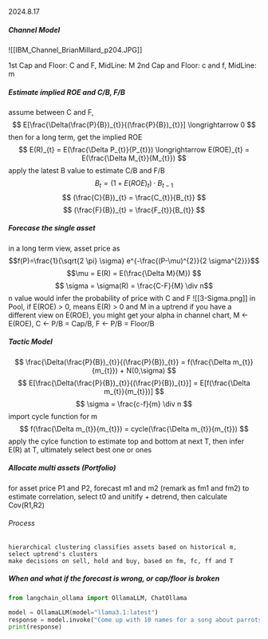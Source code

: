 2024.8.17
##### Channel Model
![[IBM_Channel_BrianMillard_p204.JPG]]

1st Cap and Floor: C and F, MidLine: M
2nd Cap and Floor: c and f, MidLine: m
##### Estimate implied ROE and C/B, F/B
assume between C and F, $$ E[\frac{\Delta(\frac{P}{B})_{t}}{(\frac{P}{B})_{t}}] \longrightarrow 0 $$then for a long term, get the implied ROE
$$ E(R)_{t} = E(\frac{\Delta P_{t}}{P_{t}}) \longrightarrow E(ROE)_{t} = E(\frac{\Delta M_{t}}{M_{t}}) $$
apply the latest B value to estimate C/B and F/B
$$ B_{t} = (1+E(ROE)_{t}) \cdot B_{t-1} $$
$$ (\frac{C}{B})_{t} = \frac{C_{t}}{B_{t}} $$
$$ (\frac{F}{B})_{t} = \frac{F_{t}}{B_{t}} $$
##### Forecase the single asset
in a long term view, asset price as
$$f(P)=\frac{1}{\sqrt{2 \pi} \sigma} e^{-\frac{(P-\mu)^{2}}{2 \sigma^{2}}}$$
$$\mu = E(R) = E(\frac{\Delta M}{M}) $$
$$ \sigma = \sigma(R) = \frac{C-F}{M} \div n$$
n value would infer the probability of price with C and F
![[3-Sigma.png]]
in Pool, if E(ROE) > 0, means E(R) > 0 and M in a uptrend
if you have a different view on E(ROE), you might get your alpha
in channel chart, M <- E(ROE), C <- P/B = Cap/B, F <- P/B = Floor/B
##### Tactic Model
$$ \frac{\Delta(\frac{P}{B})_{t}}{(\frac{P}{B})_{t}} = f(\frac{\Delta m_{t}}{m_{t}}) + N(0,\sigma) $$
$$ E[\frac{\Delta(\frac{P}{B})_{t}}{(\frac{P}{B})_{t}}] = E[f(\frac{\Delta m_{t}}{m_{t}})] $$
$$ \sigma = \frac{c-f}{m} \div n $$
import cycle function for m
$$ f(\frac{\Delta m_{t}}{m_{t}}) = cycle(\frac{\Delta m_{t}}{m_{t}}) $$
apply the cylce function to estimate top and bottom at next T, then infer E(R) at T, ultimately select best one or ones
##### Allocate multi assets (Portfolio)
for asset price P1 and P2, forecast m1 and m2 (remark as fm1 and fm2)
to estimate correlation, select t0 and unitify + detrend, then calculate Cov(R1,R2)
###### Process
```
hierarchical clustering classifies assets based on historical m, 
select uptrend's clusters
make decisions on sell, hold and buy, based on fm, fc, ff and T
```
##### When and what if the forecast is wrong, or cap/floor is broken

```python
from langchain_ollama import OllamaLLM, ChatOllama

model = OllamaLLM(model="llama3.1:latest")
response = model.invoke("Come up with 10 names for a song about parrots")
print(response)
```